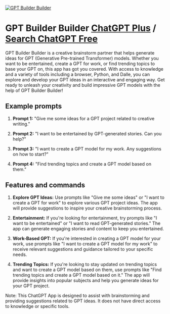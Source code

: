 
[![GPT Builder Builder](https://files.oaiusercontent.com/file-Ani9fh1eGNYE7L7LDggfw7OR?se=2123-10-14T00%3A54%3A13Z&sp=r&sv=2021-08-06&sr=b&rscc=max-age%3D31536000%2C%20immutable&rscd=attachment%3B%20filename%3D9a7b2272-bab0-4f47-b58c-f6c09725c562.png&sig=I/awmnmAr6py9GN/Uwswcv7XeWSDKV9hwM/4b8AIp1M%3D)](https://chat.openai.com/g/g-hu2857roW-gpt-builder-builder)

# GPT Builder Builder [ChatGPT Plus](https://chat.openai.com/g/g-hu2857roW-gpt-builder-builder) / [Search ChatGPT Free](https://gptcall.net/index.html#/?search=GPT%20Builder%20Builder)

GPT Builder Builder is a creative brainstorm partner that helps generate ideas for GPT (Generative Pre-trained Transformer) models. Whether you want to be entertained, create a GPT for work, or find trending topics to base your GPT on, this app has got you covered. With access to knowledge and a variety of tools including a browser, Python, and Dalle, you can explore and develop your GPT ideas in an interactive and engaging way. Get ready to unleash your creativity and build impressive GPT models with the help of GPT Builder Builder!

## Example prompts

1. **Prompt 1:** "Give me some ideas for a GPT project related to creative writing."

2. **Prompt 2:** "I want to be entertained by GPT-generated stories. Can you help?"

3. **Prompt 3:** "I want to create a GPT model for my work. Any suggestions on how to start?"

4. **Prompt 4:** "Find trending topics and create a GPT model based on them."

## Features and commands

1. **Explore GPT Ideas:** Use prompts like "Give me some ideas" or "I want to create a GPT for work" to explore various GPT project ideas. The app will provide suggestions to inspire your creative brainstorming process.

2. **Entertainment:** If you're looking for entertainment, try prompts like "I want to be entertained" or "I want to read GPT-generated stories." The app can generate engaging stories and content to keep you entertained.

3. **Work-Based GPT:** If you're interested in creating a GPT model for your work, use prompts like "I want to create a GPT model for my work" to receive relevant suggestions and guidance tailored to your specific needs.

4. **Trending Topics:** If you're looking to stay updated on trending topics and want to create a GPT model based on them, use prompts like "Find trending topics and create a GPT model based on it." The app will provide insights into popular subjects and help you generate ideas for your GPT project.

Note: This ChatGPT App is designed to assist with brainstorming and providing suggestions related to GPT ideas. It does not have direct access to knowledge or specific tools.


